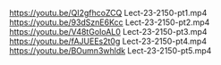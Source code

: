 https://youtu.be/QI2gfhcoZCQ Lect-23-2150-pt1.mp4
https://youtu.be/93dSznE6Kcc Lect-23-2150-pt2.mp4
https://youtu.be/V48tGoIoAL0 Lect-23-2150-pt3.mp4
https://youtu.be/fAJUEEs2t0g Lect-23-2150-pt4.mp4
https://youtu.be/BOumn3whldk Lect-23-2150-pt5.mp4
